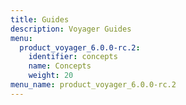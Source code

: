 ```yaml
---
title: Guides
description: Voyager Guides
menu:
  product_voyager_6.0.0-rc.2:
    identifier: concepts
    name: Concepts
    weight: 20
menu_name: product_voyager_6.0.0-rc.2
---
```

